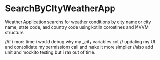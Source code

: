 # SearchByCItyWeatherApp
Weather Application searchs for weather conditions by city name or city name, state code, and country code
using kotlin coroutines and MVVM structure.

//if i more time i would debug why my _city variables not
// updating my UI and consolidate my permissions call and make it more simplier
//also add unit and mockito testing but i ran out of time.